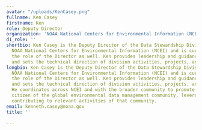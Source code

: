 ```yaml
---
avatar: "/uploads/KenCasey.png"
fullname: Ken Casey
firstname: Ken
role: Deputy Director
organization: 'NOAA National Centers for Environmental Information (NCEI) '
d1_role: ''
shortbio: Ken Casey is the Deputy Director of the Data Stewardship Division in the
  NOAA National Centers for Environmental Information (NCEI) and is currently fulfilling
  the role of the Director as well. Ken provides leadership and guidance to NCEI staff
  and sets the technical direction of division activities, projects, and programs.
longbio: Ken Casey is the Deputy Director of the Data Stewardship Division in the
  NOAA National Centers for Environmental Information (NCEI) and is currently fulfilling
  the role of the Director as well. Ken provides leadership and guidance to NCEI staff
  and sets the technical direction of division activities, projects, and programs.
  He coordinates across NCEI and with the broader community to promote NCEI as a responsible
  citizen of the global environmental data management community, leveraging from and
  contributing to relevant activities of that community.
email: kenneth.casey@noaa.gov
title: ''

---
```

